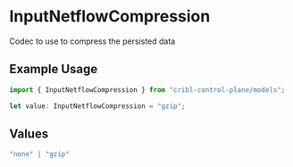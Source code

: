 # InputNetflowCompression

Codec to use to compress the persisted data

## Example Usage

```typescript
import { InputNetflowCompression } from "cribl-control-plane/models";

let value: InputNetflowCompression = "gzip";
```

## Values

```typescript
"none" | "gzip"
```